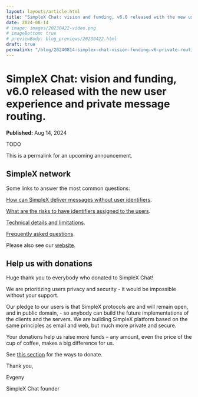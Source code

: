 ```yaml
---
layout: layouts/article.html
title: "SimpleX Chat: vision and funding, v6.0 released with the new user experience and private message routing."
date: 2024-08-14
# image: images/20230422-video.png
# imageBottom: true
# previewBody: blog_previews/20230422.html
draft: true
permalink: "/blog/20240814-simplex-chat-vision-funding-v6-private-routing-new-user-experience.html"
---
```


# SimpleX Chat: vision and funding, v6.0 released with the new user experience and private message routing.

**Published:** Aug 14, 2024

TODO

This is a permalink for an upcoming announcement.

## SimpleX network

Some links to answer the most common questions:

[How can SimpleX deliver messages without user identifiers](./20220511-simplex-chat-v2-images-files.md#the-first-messaging-platform-without-user-identifiers).

[What are the risks to have identifiers assigned to the users](./20220711-simplex-chat-v3-released-ios-notifications-audio-video-calls-database-export-import-protocol-improvements.md#why-having-users-identifiers-is-bad-for-the-users).

[Technical details and limitations](https://github.com/simplex-chat/simplex-chat#privacy-technical-details-and-limitations).

[Frequently asked questions](../docs/FAQ.md).

Please also see our [website](https://simplex.chat).

## Help us with donations

Huge thank you to everybody who donated to SimpleX Chat!

We are prioritizing users privacy and security - it would be impossible without your support.

Our pledge to our users is that SimpleX protocols are and will remain open, and in public domain, - so anybody can build the future implementations of the clients and the servers. We are building SimpleX platform based on the same principles as email and web, but much more private and secure.

Your donations help us raise more funds – any amount, even the price of the cup of coffee, makes a big difference for us.

See [this section](https://github.com/simplex-chat/simplex-chat/tree/master#help-us-with-donations) for the ways to donate.

Thank you,

Evgeny

SimpleX Chat founder
